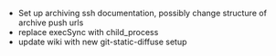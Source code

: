 * Set up archiving ssh documentation, possibly change structure of archive push urls
* replace execSync with child_process
* update wiki with new git-static-diffuse setup